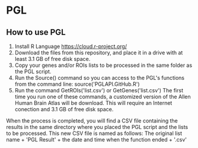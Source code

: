 # PGL

## How to use PGL

1. Install R Language https://cloud.r-project.org/
2. Download the files from this repository, and place it in a drive with at least 3.1 GB of free disk space.
3. Copy your genes and/or ROIs lists to be processed in the same folder as the PGL script.
4. Run the Source() command so you can access to the PGL's functions from the command line:
  source('PGLAPI.GitHub.R')
5. Run the command GetROIs('list.csv') or GetGenes('list.csv')
The first time you run one of these commands, a customized version of the Allen Human Brain Atlas will be download. This will require an Internet conection and 3.1 GB of free disk space.

When the process is completed, you will find a CSV file containing the results in the same directory where you placed the PGL script and the lists to be processed. This new CSV file is named as follows: The original list name + 'PGL Result' + the date and time when the function ended + '.csv'




